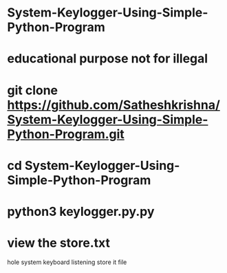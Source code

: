 # System-Keylogger-Using-Simple-Python-Program
# educational purpose  not for illegal


# git clone https://github.com/Satheshkrishna/System-Keylogger-Using-Simple-Python-Program.git
# cd System-Keylogger-Using-Simple-Python-Program
# python3 keylogger.py.py

# view the store.txt
hole system keyboard listening store it file
